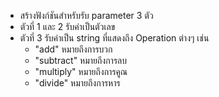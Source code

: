 - สร้างฟังก์ชันสำหรับรับ parameter 3 ตัว
- ตัวที่ 1 และ 2 รับค่าเป็นตัวเลข
- ตัวที่ 3 รับค่าเป็น string ที่แสดงถึง Operation ต่างๆ เช่น
  - "add" หมายถึงการบวก
  - "subtract" หมายถึงการลบ
  - "multiply" หมายถึงการคูณ
  - "divide" หมายถึงการหาร
